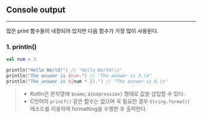 ## Console output

---

많은 print 함수들이 내장되어 있지만 다음 함수가 가장 많이 사용된다.

### 1. println()

```kotlin
val num = 3

println("Hello World!") // "Hello World!\n"
println("The answer is $num.") // "The answer is 3.\n"
println("The answer is ${num * 2}.") // "The answer is 6.\n"
```

> * Kotlin은 문자열에 `$name`, `${expression}` 형태로 값을 삽입할 수 있다. 
> * C언어의 `printf()` 같은 함수는 없으며 꼭 필요한 경우 `String.format()` 메소드를 이용하여 formatting을 수행한 후 출력한다.
